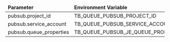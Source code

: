 <table>
  <thead>
      <tr>
          <td style="width: 25%"><b>Parameter</b></td><td style="width: 30%"><b>Environment Variable</b></td><td style="width: 15%"><b>Default Value</b></td><td style="width: 30%"><b>Description</b></td>
      </tr>
  </thead>
  <tbody>
      <tr>
          <td>pubsub.project_id</td>
          <td>TB_QUEUE_PUBSUB_PROJECT_ID</td>
          <td></td>
          <td></td>
      </tr>
      <tr>
          <td>pubsub.service_account</td>
          <td>TB_QUEUE_PUBSUB_SERVICE_ACCOUNT</td>
          <td></td>
          <td></td>
      </tr>
      <tr>
          <td>pubsub.queue_properties</td>
          <td>TB_QUEUE_PUBSUB_JE_QUEUE_PROPERTIES</td>
          <td>ackDeadlineInSec:30;messageRetentionInSec:604800</td>
          <td></td>
      </tr>
  </tbody>
</table>
